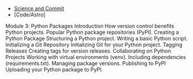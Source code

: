  
- [Science and Commit](https://github.com/Science-and-Commit/Workshop_2022)
- [Code/Astro]



Module 3: Python Packages
Introduction
How version control benefits Python projects.
Popular Python package repositories (PyPI).
Creating a Python Package
Structuring a Python project.
Writing a basic Python script.
Initializing a Git Repository
Initializing Git for your Python project.
Tagging Releases
Creating tags for version releases.
Collaborating on Python Projects
Working with virtual environments (venv).
Including dependencies (requirements.txt).
Managing package versions.
Publishing to PyPI
Uploading your Python package to PyPI.